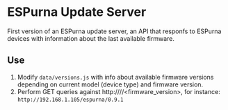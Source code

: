 # ESPurna Update Server

First version of an ESPurna update server, an API that responfs to ESPurna devices with information about the last available firmware.

## Use

1. Modify ```data/versions.js``` with info about available firmware versions depending on current model (device type) and firmware version.
1. Perform GET queries against http://<server>/<model>/<firmware_version>, for instance: ```http://192.168.1.105/espurna/0.9.1```
